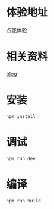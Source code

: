 # 体验地址
[点我体验](http://www.5u55.cn/a/robotChatter/)
# 相关资料
[blog](http://www.5u55.cn/20151231-chat-with-robots.html)


# 安装
`npm install`

# 调试
`npm run dev`

# 编译
`npm run build`